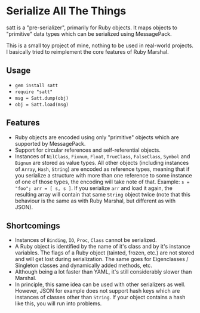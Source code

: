 Serialize All The Things
========================

satt is a "pre-serializer", primarily for Ruby objects. It maps objects
to "primitive" data types which can be serialized using MessagePack.

This is a small toy project of mine, nothing to be used in real-world
projects. I basically tried to reimplement the core features of Ruby Marshal.

Usage
-----
* ```gem install satt```
* ```require "satt"```
* ```msg = Satt.dump(obj)```
* ```obj = Satt.load(msg)```

Features
--------
* Ruby objects are encoded using only "primitive" objects which are supported by MessagePack.
* Support for circular references and self-referential objects.
* Instances of ```NilClass```, ```Fixnum```, ```Float```, ```TrueClass```, ```FalseClass```,
  ```Symbol``` and ```Bignum``` are stored as value types. All other objects (including
  instances of ```Array```, ```Hash```, ```String```) are encoded as reference types,
  meaning that if you serialize a structure with more than one reference to some instance
  of one of those types, the encoding will take note of that.
  Example: ```s = "foo"; arr = [ s, s ]```. If you serialize ```arr``` and load it again,
  the resulting array will contain that same ```String``` object twice (note that this
  behaviour is the same as with Ruby Marshal, but different as with JSON).

Shortcomings
------------
* Instances of ```Binding```, ```IO```, ```Proc```, ```Class``` cannot be serialized.
* A Ruby object is identified by the name of it's class and by it's instance variables.
  The flags of a Ruby object (tainted, frozen, etc.) are not stored and will get lost
  during serialization. The same goes for Eigenclasses / Singleton classes and dynamically
  added methods, etc.
* Although being a lot faster than YAML, it's still considerably slower than Marshal.
* In principle, this same idea can be used with other serializers as well. However, JSON
  for example does not support hash keys which are instances of classes other than ```String```.
  If your object contains a hash like this, you will run into problems.
